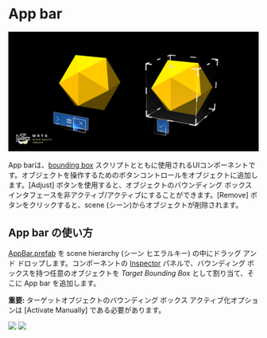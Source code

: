 # App bar #

![App bar](../Documentation/Images/AppBar/MRTK_AppBar_Main.png)

App barは、[bounding box](README_BoundingBox.md) スクリプトとともに使用されるUIコンポーネントです。オブジェクトを操作するためのボタンコントロールをオブジェクトに追加します。[Adjust] ボタンを使用すると、オブジェクトのバウンディング ボックス インタフェースを非アクティブ/アクティブにすることができます。[Remove] ボタンをクリックすると、scene (シーン)からオブジェクトが削除されます。

## App bar の使い方 ##
[AppBar.prefab](https://github.com/Microsoft/MixedRealityToolkit-Unity/blob/mrtk_release/Assets/MixedRealityToolkit.SDK/Features/UX/Prefabs/AppBar/AppBar.prefab) を scene hierarchy (シーン ヒエラルキー) の中にドラッグ アンド ドロップします。コンポーネントの [Inspector](インスペクター) パネルで、バウンディング ボックスを持つ任意のオブジェクトを  *Target Bounding Box* として割り当て、そこに App bar を追加します。

**重要:** ターゲットオブジェクトのバウンディング ボックス アクティブ化オプションは [Activate Manually] である必要があります。

<img src="../Documentation/Images/AppBar/MRTK_AppBar_Setup1.png" width="450">

<img src="../Documentation/Images/AppBar/MRTK_AppBar_Setup2.png" width="450">


